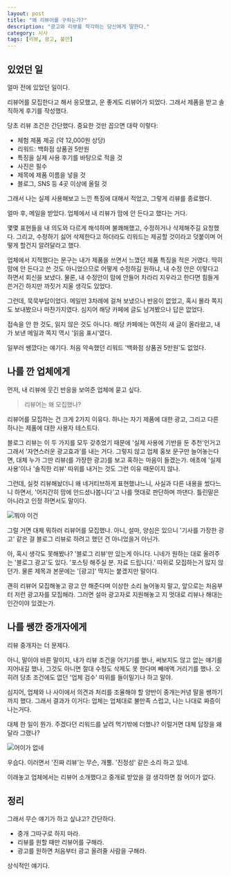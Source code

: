 ```yaml
---
layout: post
title: "왜 리뷰어를 구하는가?"
description: "광고와 리뷰를 착각하는 당신에게 말한다."
category: 시사
tags: [리뷰, 광고, 불만]
---
```


## 있었던 일

얼마 전에 있었던 일이다.

리뷰어를 모집한다고 해서 응모했고, 운 좋게도 리뷰어가 되었다.
그래서 제품을 받고 솔직하게 후기를 작성했다.

당초 리뷰 조건은 간단했다. 중요한 것만 꼽으면 대략 이렇다:

- 체험 제품 제공 (약 12,000원 상당)
- 리워드: 백화점 상품권 5만원
- 특징을 실제 사용 후기를 바탕으로 적을 것
- 사진은 필수
- 제목에 제품 이름을 넣을 것
- 블로그, SNS 등 4곳 이상에 올릴 것

그래서 나는 실제 사용해보고 느낀 특징에 대해서 적었고,
그렇게 리뷰를 종료했다.

얼마 후, 메일을 받았다.
업체에서 내 리뷰가 맘에 안 든다고 했다는 거다.

몇몇 표현들을 내 의도와 다르게 해석하며 불쾌해했고,
수정하거나 삭제해주길 요청했다.
그리고, 수정하기 싫어 삭제한다고 하더라도 리워드는 제공할 것이라고 덧붙이며
어떻게 할건지 알려달라고 했다.

업체에서 지적했다는 문구는
내가 제품을 쓰면서 느꼈던 제품 특징을 적은 거였다.
딱히 맘에 안 든다고 쓴 것도 아니었으므로
어떻게 수정하길 원하냐,
내 수정 안은 이렇다고 하면서 회신을 보냈다.
물론, 내 수정안이 맘에 안들어 차라리 지우라고 한다면
힘들게 쓴거긴 하지만 까짓거 지울 생각도 있었다.

그런데, 묵묵부답이었다.
메일만 3차례에 걸쳐 보냈으나 반응이 없었고,
혹시 몰라 쪽지도 보내봤으나 마찬가지였다.
심지어 해당 카페에 글도 남겨봤으나 답은 없었다.

접속을 안 한 것도, 읽지 않은 것도 아니다.
해당 카페에는 여전히 새 글이 올라왔고,
내가 보낸 메일과 쪽지 역시 '읽음 표시'였다.

일부러 쌩깠다는 얘기다.
처음 약속했던 리워드 '백화점 상품권 5만원'도 없었다.


## 나를 깐 업체에게

먼저, 내 리뷰에 웃긴 반응을 보여준 업체에 묻고 싶다.

> 리뷰어는 왜 모집했나?

리뷰어를 모집하는 건 크게 2가지 이유다.
하나는 자기 제품에 대한 광고,
그리고 다른 하나는 제품에 대한 사용자 테스트다.

블로그 리뷰는 이 두 가지를 모두 갖추었기 때문에
'실제 사용에 기반을 둔 추천'인거고
그래서 '자연스러운 광고효과'를 내는 거다.
그렇지 않고 업체 홍보 문구만 늘어놓는다면,
대체 누가 그딴 리뷰(를 가장한 광고)를 보고 혹하는 마음이 들겠는가.
애초에 '실제 사용'이나 '솔직한 리뷰' 따위를 내거는 것도 그런 이유 때문이지 않나.

그런데, 실컷 리뷰해놨더니
왜 네거티브하게 표현했냐느니,
사실과 다른 내용을 썼다느니 하면서,
'어지간히 맘에 안드셨나봅니다'고 나를 멋대로 판단하며 까댄다.
틀린말은 아니라고 인정 하면서도 말이다.

<!--
첫째 : 구이가 아니고 찜백이다

이 내용은 틀린말은 아닌데.. 같은 내용을 어필하더라도 네거티브하게 표현하지 않을 수 있거든요
예를들어..새우구이 같은 경우 일반 소금구이는 새우의 육즙이 빠져나가고 말라버리게 되지만
오븐바베큐백을 활용하면 수분을 지켜주기 때문에 더 탱글하게 먹을 수 있다.. 이런식으로..
레즈님은 상품을 테스트 해보고 어지간히 맘에 안드셨나봅니다.

둘째 : 백 안을 밀봉된채로 두는게 아니라 부풀어오르는것을 막기위해 구멍을 내기 때문에 냄새나 연기도 일반 조리때와 별반 다를것 없이 생긴다. 그러므로 집 안에서 조리 한다면 환풍기는 필수다.

조리백을 100% 밀봉하면 공기가 차올라 백이 터지기 때문에 숨구멍을 2~3개 뚫어주라고 하는데요
숨구멍이 있기 때문에 냄새 연기가 안나올순 없지만 그냥 프라이팬에 열어놓고 조리할때랑은 비교도 안되게 적습니다.
-->

![뭐야 이건](https://jjalbox.com/_data/jjalbox/2016/09/20160912_57d654751f708.png)

그럴 거면 대체 뭐하러 리뷰어를 모집했나.
아니, 설마, 양심은 있으니
'기사를 가장한 광고' 같은 걸 블로그 리뷰로 하려고 했던 건 아니었을거 아닌가.

아, 혹시 생각도 못해봤나?
'블로그 리뷰'만 있는게 아니다.
니네가 원하는 대로 올려주는 '블로그 광고'도 있다.
'포스팅 해주실 분. 자료 드립니다.' 따위로 모집하는거 많지 않던가.
물론 제목과 본문에는 '[광고]' 딱지는 붙겠지만 말이다.

괜히 리뷰어 모집해놓고 광고 안 해준다며 이상한 소리 늘어놓지 말고,
앞으로는 처음부터 저런 광고자를 모집해라.
그러면 설마 광고자로 지원해놓고 지 멋대로 리뷰나 해대는 인간이야 있겠는가.


## 나를 쌩깐 중개자에게

리뷰 중개자는 더 문제다.

아니, 말이야 바른 말이지,
내가 리뷰 조건을 어기기를 했나,
써보지도 않고 없는 얘기를 지어내길 했나,
그것도 아니면 절대 수정도 삭제도 못 한다며 빼애액 거리기를 했나.
오히려 당초 조건에도 없던 '업체 검수' 따위를 들이밀기나 하고 말야.

심지어, 업체와 나 사이에서 의견과 처리를 조율해야 할 양반이
중개는커녕 말을 쌩까기까지 했다.
그래서 결과가 이거다:
업체는 업체대로 불만족 스럽고, 나는 나대로 짜증이 나는거다.

대체 한 일이 뭔가.
주겠다던 리워드를 날려 먹기밖에 더했나?
이럴거면 대체 답장을 왜 달라 그랬나?

![어이가 없네](http://jjalbox.com/_data/jjalbox/2016/08/20160817_57b4005b6f693.jpg)

우습다.
이러면서 '진짜 리뷰'는 무슨, 개뿔.
'진정성' 같은 소리 하고 있네.

이래놓고 업체에서는 리뷰어 소개했다고 중개료 받았을 걸 생각하면 참 어이가 없다.


## 정리

그래서 무슨 얘기가 하고 싶냐고?
간단하다.

- 중개 그따구로 하지 마라.
- 리뷰를 원할 때만 리뷰어를 구해라.
- 광고를 원하면 처음부터 광고 올려줄 사람을 구해라.

상식적인 얘기다.
